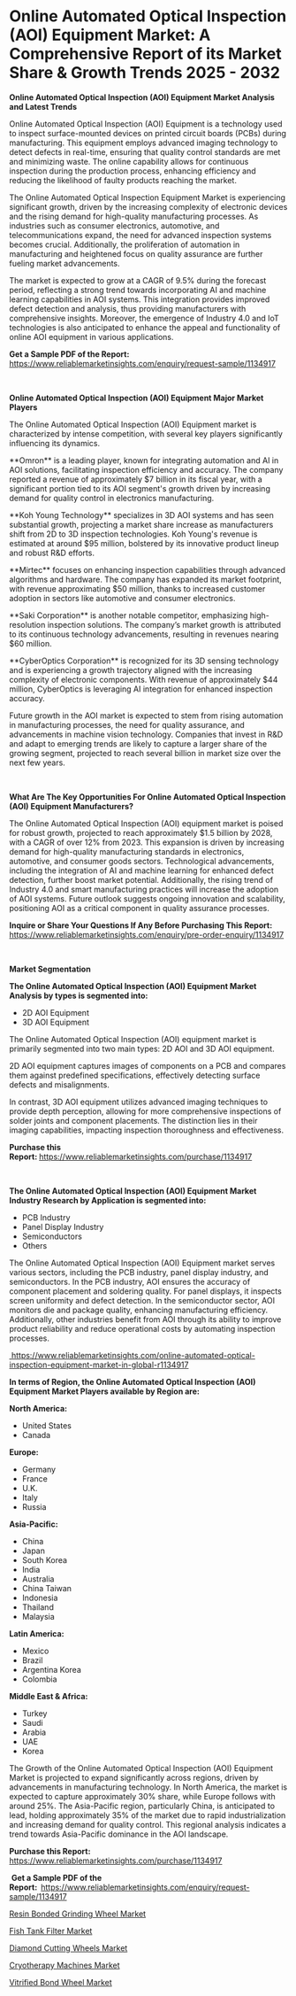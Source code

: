 <p><h1>Online Automated Optical Inspection (AOI) Equipment Market: A Comprehensive Report of its Market Share & Growth Trends 2025 - 2032</h1></p><p><strong>Online Automated Optical Inspection (AOI) Equipment Market Analysis and Latest Trends</strong></p>
<p><p>Online Automated Optical Inspection (AOI) Equipment is a technology used to inspect surface-mounted devices on printed circuit boards (PCBs) during manufacturing. This equipment employs advanced imaging technology to detect defects in real-time, ensuring that quality control standards are met and minimizing waste. The online capability allows for continuous inspection during the production process, enhancing efficiency and reducing the likelihood of faulty products reaching the market.</p><p>The Online Automated Optical Inspection Equipment Market is experiencing significant growth, driven by the increasing complexity of electronic devices and the rising demand for high-quality manufacturing processes. As industries such as consumer electronics, automotive, and telecommunications expand, the need for advanced inspection systems becomes crucial. Additionally, the proliferation of automation in manufacturing and heightened focus on quality assurance are further fueling market advancements.</p><p>The market is expected to grow at a CAGR of 9.5% during the forecast period, reflecting a strong trend towards incorporating AI and machine learning capabilities in AOI systems. This integration provides improved defect detection and analysis, thus providing manufacturers with comprehensive insights. Moreover, the emergence of Industry 4.0 and IoT technologies is also anticipated to enhance the appeal and functionality of online AOI equipment in various applications.</p></p>
<p><strong>Get a Sample PDF of the Report:&nbsp;</strong> <a href="https://www.reliablemarketinsights.com/enquiry/request-sample/1134917?utm_campaign=3369&utm_medium=2&utm_source=Github&utm_content=ia&utm_term=25032025&utm_id=online-automated-optical-inspection-aoi-equipment">https://www.reliablemarketinsights.com/enquiry/request-sample/1134917</a></p>
<p>&nbsp;</p>
<p><strong>Online Automated Optical Inspection (AOI) Equipment Major Market Players</strong></p>
<p><p>The Online Automated Optical Inspection (AOI) Equipment market is characterized by intense competition, with several key players significantly influencing its dynamics. </p><p>**Omron** is a leading player, known for integrating automation and AI in AOI solutions, facilitating inspection efficiency and accuracy. The company reported a revenue of approximately $7 billion in its fiscal year, with a significant portion tied to its AOI segment's growth driven by increasing demand for quality control in electronics manufacturing.</p><p>**Koh Young Technology** specializes in 3D AOI systems and has seen substantial growth, projecting a market share increase as manufacturers shift from 2D to 3D inspection technologies. Koh Young's revenue is estimated at around $95 million, bolstered by its innovative product lineup and robust R&D efforts.</p><p>**Mirtec** focuses on enhancing inspection capabilities through advanced algorithms and hardware. The company has expanded its market footprint, with revenue approximating $50 million, thanks to increased customer adoption in sectors like automotive and consumer electronics.</p><p>**Saki Corporation** is another notable competitor, emphasizing high-resolution inspection solutions. The company’s market growth is attributed to its continuous technology advancements, resulting in revenues nearing $60 million.</p><p>**CyberOptics Corporation** is recognized for its 3D sensing technology and is experiencing a growth trajectory aligned with the increasing complexity of electronic components. With revenue of approximately $44 million, CyberOptics is leveraging AI integration for enhanced inspection accuracy.</p><p>Future growth in the AOI market is expected to stem from rising automation in manufacturing processes, the need for quality assurance, and advancements in machine vision technology. Companies that invest in R&D and adapt to emerging trends are likely to capture a larger share of the growing segment, projected to reach several billion in market size over the next few years.</p></p>
<p>&nbsp;</p>
<p><strong>What Are The Key Opportunities For Online Automated Optical Inspection (AOI) Equipment Manufacturers?</strong></p>
<p><p>The Online Automated Optical Inspection (AOI) equipment market is poised for robust growth, projected to reach approximately $1.5 billion by 2028, with a CAGR of over 12% from 2023. This expansion is driven by increasing demand for high-quality manufacturing standards in electronics, automotive, and consumer goods sectors. Technological advancements, including the integration of AI and machine learning for enhanced defect detection, further boost market potential. Additionally, the rising trend of Industry 4.0 and smart manufacturing practices will increase the adoption of AOI systems. Future outlook suggests ongoing innovation and scalability, positioning AOI as a critical component in quality assurance processes.</p></p>
<p><strong>Inquire or Share Your Questions If Any Before Purchasing This Report:</strong> <a href="https://www.reliablemarketinsights.com/enquiry/pre-order-enquiry/1134917?utm_campaign=3369&utm_medium=2&utm_source=Github&utm_content=ia&utm_term=25032025&utm_id=online-automated-optical-inspection-aoi-equipment">https://www.reliablemarketinsights.com/enquiry/pre-order-enquiry/1134917</a></p>
<p>&nbsp;</p>
<p><strong>Market Segmentation</strong></p>
<p><strong>The Online Automated Optical Inspection (AOI) Equipment Market Analysis by types is segmented into:</strong></p>
<p><ul><li>2D AOI Equipment</li><li>3D AOI Equipment</li></ul></p>
<p><p>The Online Automated Optical Inspection (AOI) equipment market is primarily segmented into two main types: 2D AOI and 3D AOI equipment. </p><p>2D AOI equipment captures images of components on a PCB and compares them against predefined specifications, effectively detecting surface defects and misalignments. </p><p>In contrast, 3D AOI equipment utilizes advanced imaging techniques to provide depth perception, allowing for more comprehensive inspections of solder joints and component placements. The distinction lies in their imaging capabilities, impacting inspection thoroughness and effectiveness.</p></p>
<p><strong>Purchase this Report:&nbsp;</strong><a href="https://www.reliablemarketinsights.com/purchase/1134917?utm_campaign=3369&utm_medium=2&utm_source=Github&utm_content=ia&utm_term=25032025&utm_id=online-automated-optical-inspection-aoi-equipment">https://www.reliablemarketinsights.com/purchase/1134917</a></p>
<p>&nbsp;</p>
<p><strong>The Online Automated Optical Inspection (AOI) Equipment Market Industry Research by Application is segmented into:</strong></p>
<p><ul><li>PCB Industry</li><li>Panel Display Industry</li><li>Semiconductors</li><li>Others</li></ul></p>
<p><p>The Online Automated Optical Inspection (AOI) Equipment market serves various sectors, including the PCB industry, panel display industry, and semiconductors. In the PCB industry, AOI ensures the accuracy of component placement and soldering quality. For panel displays, it inspects screen uniformity and defect detection. In the semiconductor sector, AOI monitors die and package quality, enhancing manufacturing efficiency. Additionally, other industries benefit from AOI through its ability to improve product reliability and reduce operational costs by automating inspection processes.</p></p>
<p><a href="https://www.reliablemarketinsights.com/online-automated-optical-inspection-equipment-market-in-global-r1134917?utm_campaign=3369&utm_medium=2&utm_source=Github&utm_content=ia&utm_term=25032025&utm_id=online-automated-optical-inspection-aoi-equipment">&nbsp;https://www.reliablemarketinsights.com/online-automated-optical-inspection-equipment-market-in-global-r1134917</a></p>
<p><strong>In terms of Region, the Online Automated Optical Inspection (AOI) Equipment Market Players available by Region are:</strong></p>
<p>
    <p> <strong> North America: </strong>
        <ul>
            <li>United States</li>
            <li>Canada</li>
        </ul>
        </p> 
    <p> <strong> Europe: </strong>
        <ul>
            <li>Germany</li>
            <li>France</li>
            <li>U.K.</li>
            <li>Italy</li>
            <li>Russia</li>
        </ul>
        </p> 
    <p> <strong> Asia-Pacific: </strong>
        <ul>
            <li>China</li>
            <li>Japan</li>
            <li>South Korea</li>
            <li>India</li>
            <li>Australia</li>
            <li>China Taiwan</li>
            <li>Indonesia</li>
            <li>Thailand</li>
            <li>Malaysia</li>
        </ul>
        </p> 
    <p> <strong> Latin America: </strong>
        <ul>
            <li>Mexico</li>
            <li>Brazil</li>
            <li>Argentina Korea</li>
            <li>Colombia</li>
        </ul>
        </p> 
    <p> <strong> Middle East & Africa: </strong>
        <ul>
            <li>Turkey</li>
            <li>Saudi</li>
            <li>Arabia</li>
            <li>UAE</li>
            <li>Korea</li>
        </ul>
    </p>
    </p>
<p><p>The Growth of the Online Automated Optical Inspection (AOI) Equipment Market is projected to expand significantly across regions, driven by advancements in manufacturing technology. In North America, the market is expected to capture approximately 30% share, while Europe follows with around 25%. The Asia-Pacific region, particularly China, is anticipated to lead, holding approximately 35% of the market due to rapid industrialization and increasing demand for quality control. This regional analysis indicates a trend towards Asia-Pacific dominance in the AOI landscape.</p></p>
<p><strong>Purchase this Report: </strong><a href="https://www.reliablemarketinsights.com/purchase/1134917?utm_campaign=3369&utm_medium=2&utm_source=Github&utm_content=ia&utm_term=25032025&utm_id=online-automated-optical-inspection-aoi-equipment">https://www.reliablemarketinsights.com/purchase/1134917</a></p>
<p>&nbsp;<strong>Get a Sample PDF of the Report:&nbsp;&nbsp;</strong><a href="https://www.reliablemarketinsights.com/enquiry/request-sample/1134917?utm_campaign=3369&utm_medium=2&utm_source=Github&utm_content=ia&utm_term=25032025&utm_id=online-automated-optical-inspection-aoi-equipment">https://www.reliablemarketinsights.com/enquiry/request-sample/1134917</a></p>
<p><strong></strong></p>
<p><p><a href="https://www.linkedin.com/pulse/determining-resin-bonded-grinding-wheelmarket-size-trends-7f7lf?utm_campaign=3369&utm_medium=2&utm_source=Github&utm_content=ia&utm_term=25032025&utm_id=online-automated-optical-inspection-aoi-equipment">Resin Bonded Grinding Wheel Market</a></p><p><a href="https://www.linkedin.com/pulse/global-fish-tank-filter-market-forecast-year-2025-2032-reveals-tprkf?utm_campaign=3369&utm_medium=2&utm_source=Github&utm_content=ia&utm_term=25032025&utm_id=online-automated-optical-inspection-aoi-equipment">Fish Tank Filter Market</a></p><p><a href="https://www.linkedin.com/pulse/diamond-cutting-wheels-industry-projections-market-revenue-drmzf?utm_campaign=3369&utm_medium=2&utm_source=Github&utm_content=ia&utm_term=25032025&utm_id=online-automated-optical-inspection-aoi-equipment">Diamond Cutting Wheels Market</a></p><p><a href="https://www.linkedin.com/pulse/positive-growth-outlook-global-cryotherapy-machines-market-forecasting-alccf?utm_campaign=3369&utm_medium=2&utm_source=Github&utm_content=ia&utm_term=25032025&utm_id=online-automated-optical-inspection-aoi-equipment">Cryotherapy Machines Market</a></p><p><a href="https://www.linkedin.com/pulse/vitrified-bond-wheel-market-navigating-challenges-unlocking-x5jlf?utm_campaign=3369&utm_medium=2&utm_source=Github&utm_content=ia&utm_term=25032025&utm_id=online-automated-optical-inspection-aoi-equipment">Vitrified Bond Wheel Market</a></p></p>